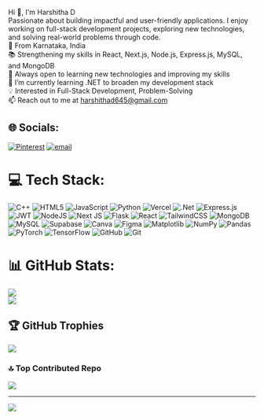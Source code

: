 
Hi 👋, I'm Harshitha D<br>Passionate about building impactful and user-friendly applications. I enjoy working on full-stack development projects, exploring new technologies, and solving real-world problems through code.<br>📍 From Karnataka, India <br>📚 Strengthening my skills in React, Next.js, Node.js, Express.js, MySQL, and MongoDB<br>🤝 Always open to learning new technologies and improving my skills <br>🌱 I’m currently learning  .NET to broaden my development stack<br>💡 Interested in Full-Stack Development,  Problem-Solving<br>📫 Reach out to me at harshithad645@gmail.com<br>


## 🌐 Socials:
[![Pinterest](https://img.shields.io/badge/Pinterest-%23E60023.svg?logo=Pinterest&logoColor=white)](https://pinterest.com/harshithakarkera36) [![email](https://img.shields.io/badge/Email-D14836?logo=gmail&logoColor=white)](mailto:harshithad645@gmail.com) 

# 💻 Tech Stack:
![C++](https://img.shields.io/badge/c++-%2300599C.svg?style=flat-square&logo=c%2B%2B&logoColor=white) ![HTML5](https://img.shields.io/badge/html5-%23E34F26.svg?style=flat-square&logo=html5&logoColor=white) ![JavaScript](https://img.shields.io/badge/javascript-%23323330.svg?style=flat-square&logo=javascript&logoColor=%23F7DF1E) ![Python](https://img.shields.io/badge/python-3670A0?style=flat-square&logo=python&logoColor=ffdd54) ![Vercel](https://img.shields.io/badge/vercel-%23000000.svg?style=flat-square&logo=vercel&logoColor=white) ![.Net](https://img.shields.io/badge/.NET-5C2D91?style=flat-square&logo=.net&logoColor=white) ![Express.js](https://img.shields.io/badge/express.js-%23404d59.svg?style=flat-square&logo=express&logoColor=%2361DAFB) ![JWT](https://img.shields.io/badge/JWT-black?style=flat-square&logo=JSON%20web%20tokens) ![NodeJS](https://img.shields.io/badge/node.js-6DA55F?style=flat-square&logo=node.js&logoColor=white) ![Next JS](https://img.shields.io/badge/Next-black?style=flat-square&logo=next.js&logoColor=white) ![Flask](https://img.shields.io/badge/flask-%23000.svg?style=flat-square&logo=flask&logoColor=white) ![React](https://img.shields.io/badge/react-%2320232a.svg?style=flat-square&logo=react&logoColor=%2361DAFB) ![TailwindCSS](https://img.shields.io/badge/tailwindcss-%2338B2AC.svg?style=flat-square&logo=tailwind-css&logoColor=white) ![MongoDB](https://img.shields.io/badge/MongoDB-%234ea94b.svg?style=flat-square&logo=mongodb&logoColor=white) ![MySQL](https://img.shields.io/badge/mysql-4479A1.svg?style=flat-square&logo=mysql&logoColor=white) ![Supabase](https://img.shields.io/badge/Supabase-3ECF8E?style=flat-square&logo=supabase&logoColor=white) ![Canva](https://img.shields.io/badge/Canva-%2300C4CC.svg?style=flat-square&logo=Canva&logoColor=white) ![Figma](https://img.shields.io/badge/figma-%23F24E1E.svg?style=flat-square&logo=figma&logoColor=white) ![Matplotlib](https://img.shields.io/badge/Matplotlib-%23ffffff.svg?style=flat-square&logo=Matplotlib&logoColor=black) ![NumPy](https://img.shields.io/badge/numpy-%23013243.svg?style=flat-square&logo=numpy&logoColor=white) ![Pandas](https://img.shields.io/badge/pandas-%23150458.svg?style=flat-square&logo=pandas&logoColor=white) ![PyTorch](https://img.shields.io/badge/PyTorch-%23EE4C2C.svg?style=flat-square&logo=PyTorch&logoColor=white) ![TensorFlow](https://img.shields.io/badge/TensorFlow-%23FF6F00.svg?style=flat-square&logo=TensorFlow&logoColor=white) ![GitHub](https://img.shields.io/badge/github-%23121011.svg?style=flat-square&logo=github&logoColor=white) ![Git](https://img.shields.io/badge/git-%23F05033.svg?style=flat-square&logo=git&logoColor=white)
# 📊 GitHub Stats:
![](https://github-readme-stats.vercel.app/api?username=Harshitha-Devdas&theme=default_repocard&hide_border=false&include_all_commits=false&count_private=true)<br/>
![](https://nirzak-streak-stats.vercel.app/?user=Harshitha-Devdas&theme=default_repocard&hide_border=false)<br/>


## 🏆 GitHub Trophies
![](https://github-profile-trophy.vercel.app/?username=Harshitha-Devdas&theme=default_repocard&no-frame=false&no-bg=true&margin-w=4)

### 🔝 Top Contributed Repo
![](https://github-contributor-stats.vercel.app/api?username=Harshitha-Devdas&limit=5&theme=default_repocard&combine_all_yearly_contributions=true)

---
[![](https://visitcount.itsvg.in/api?id=Harshitha-Devdas&icon=4&color=12)](https://visitcount.itsvg.in)

<!-- Proudly created with GPRM ( https://gprm.itsvg.in ) -->
